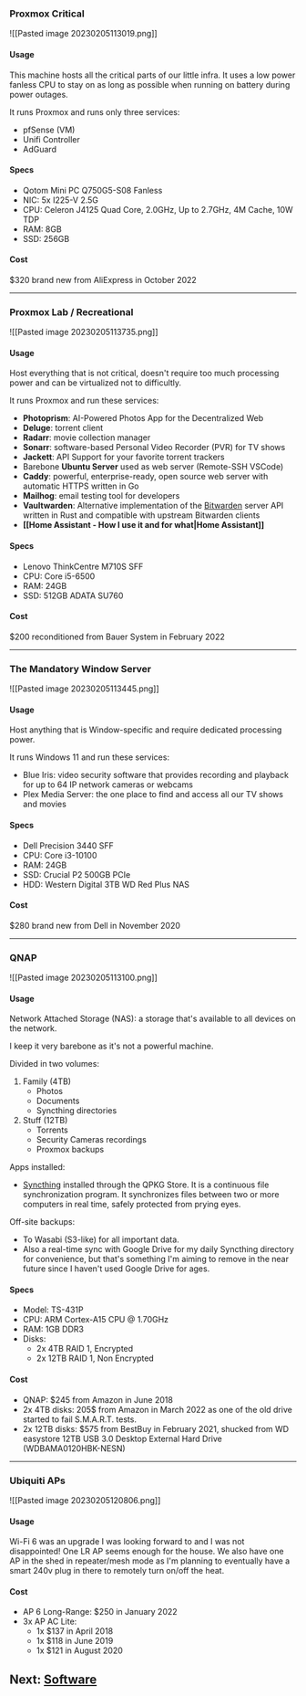 ### Proxmox Critical
![[Pasted image 20230205113019.png]]
#### Usage
This machine hosts all the critical parts of our little infra. It uses a low power fanless CPU to stay on as long as possible when running on battery during power outages.

It runs Proxmox and runs only three services:
- pfSense (VM)
- Unifi Controller
- AdGuard

#### Specs
- Qotom Mini PC Q750G5-S08 Fanless
- NIC: 5x I225-V 2.5G
- CPU: Celeron J4125 Quad Core, 2.0GHz, Up to 2.7GHz, 4M Cache, 10W TDP
- RAM: 8GB
- SSD: 256GB

#### Cost
$320 brand new from AliExpress in October 2022

---

### Proxmox Lab / Recreational
![[Pasted image 20230205113735.png]]
#### Usage
Host everything that is not critical, doesn't require too much processing power and can be virtualized not to difficultly.

It runs Proxmox and run these services:
- **Photoprism**: AI-Powered Photos App for the Decentralized Web
- **Deluge**: torrent client
- **Radarr**: movie collection manager 
- **Sonarr**: software-based Personal Video Recorder (PVR) for TV shows
- **Jackett**: API Support for your favorite torrent trackers
- Barebone **Ubuntu Server** used as web server (Remote-SSH VSCode)
- **Caddy**: powerful, enterprise-ready, open source web server with automatic HTTPS written in Go
- **Mailhog**: email testing tool for developers
- **Vaultwarden**: Alternative implementation of the [Bitwarden](https://bitwarden.com/) server API written in Rust and compatible with upstream Bitwarden clients
- **[[Home Assistant - How I use it and for what|Home Assistant]]**

#### Specs
- Lenovo ThinkCentre M710S SFF
- CPU: Core i5-6500
- RAM: 24GB
- SSD: 512GB ADATA SU760

#### Cost
$200 reconditioned from Bauer System in February 2022

---

### The Mandatory Window Server
![[Pasted image 20230205113445.png]]
#### Usage
Host anything that is Window-specific and require dedicated processing power.

It runs Windows 11 and run these services:
- Blue Iris: video security software that provides recording and playback for up to 64 IP network cameras or webcams
- Plex Media Server: the one place to find and access all our TV shows and movies

#### Specs
- Dell Precision 3440 SFF
- CPU: Core i3-10100
- RAM: 24GB
- SSD: Crucial P2 500GB PCIe
- HDD: Western Digital 3TB WD Red Plus NAS

#### Cost
$280 brand new from Dell in November 2020

---

### QNAP
![[Pasted image 20230205113100.png]]
#### Usage
Network Attached Storage (NAS): a storage that's available to all devices on the network.

I keep it very barebone as it's not a powerful machine.

Divided in two volumes:
1. Family (4TB)
	- Photos
	- Documents
	- Syncthing directories
2. Stuff (12TB)
	- Torrents
	- Security Cameras recordings
	- Proxmox backups

Apps installed:
- [Syncthing](https://syncthing.net/) installed through the QPKG Store. It is a continuous file synchronization program. It synchronizes files between two or more computers in real time, safely protected from prying eyes.

Off-site backups:
- To Wasabi (S3-like) for all important data.
- Also a real-time sync with Google Drive for my daily Syncthing directory for convenience, but that's something I'm aiming to remove in the near future since I haven't used Google Drive for ages.

#### Specs
- Model: TS-431P
- CPU: ARM Cortex-A15 CPU @ 1.70GHz 
- RAM: 1GB DDR3
- Disks: 
	- 2x 4TB RAID 1, Encrypted
	- 2x 12TB RAID 1, Non Encrypted

#### Cost
- QNAP: $245 from Amazon in June 2018
- 2x 4TB disks: 205$ from Amazon in March 2022 as one of the old drive started to fail S.M.A.R.T. tests.
- 2x 12TB disks: $575 from BestBuy in February 2021, shucked from WD easystore 12TB USB 3.0 Desktop External Hard Drive (WDBAMA0120HBK-NESN)

---

### Ubiquiti APs
![[Pasted image 20230205120806.png]]

#### Usage
Wi-Fi 6 was an upgrade I was looking forward to and I was not disappointed! One LR AP seems enough for the house. We also have one AP in the shed in repeater/mesh mode as I'm planning to eventually have a smart 240v plug in there to remotely turn on/off the heat.

#### Cost
- AP 6 Long-Range: $250 in January 2022
- 3x AP AC Lite: 
	- 1x $137 in April 2018
	- 1x $118 in June 2019
	- 1x $121 in August 2020

## Next: [Software](3.%20Software.md)